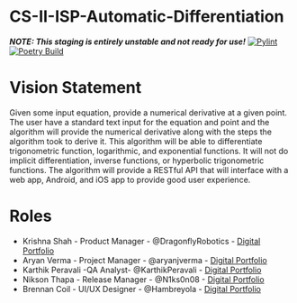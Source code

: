 # CS-II-ISP-Automatic-Differentiation
***NOTE: This staging is entirely unstable and not ready for use!***
[![Pylint](https://github.com/DragonflyRobotics/CS-II-ISP-Automatic-Differentiation/actions/workflows/pylint.yml/badge.svg)](https://github.com/DragonflyRobotics/CS-II-ISP-Automatic-Differentiation/actions/workflows/pylint.yml) [![Poetry Build](https://github.com/DragonflyRobotics/CS-II-ISP-Automatic-Differentiation/actions/workflows/build_pkg.yml/badge.svg)](https://github.com/DragonflyRobotics/CS-II-ISP-Automatic-Differentiation/actions/workflows/build_pkg.yml)


# Vision Statement
Given some input equation, provide a numerical derivative at a given point. The user have a standard text input for the equation and point and the algorithm will provide the numerical derivative along with the steps the algorithm took to derive it. This algorithm will be able to differentiate trigonometric function, logarithmic, and exponential functions. It will not do implicit differentiation, inverse functions, or hyperbolic trigonometric functions. The algorithm will provide a RESTful API that will interface with a web app, Android, and iOS app to provide good user experience. 


# Roles 
* Krishna Shah - Product Manager - @DragonflyRobotics - [Digital Portfolio](https://codermerlin.academy/users/krishna-shah/Digital%20Portfolio/)
* Aryan Verma - Project Manager - @aryanjverma - [Digital Portfolio](https://codermerlin.academy/users/aryan-verma/Digital%20Portfolio/)
* Karthik Peravali -QA Analyst- @KarthikPeravali - [Digital Portfolio](https://codermerlin.academy/users/karthik-peravali/Digital%20Portfolio/)
* Nikson Thapa - Release Manager - @N1ks0n08 - [Digital Portfolio](https://codermerlin.academy/users/nikson-thapa/Digital%20Portfolio/) 
* Brennan Coil - UI/UX Designer - @Hambreyola - [Digital Portfolio](https://codermerlin.academy/users/brennan-coil/Digital%20Portfolio/) 

